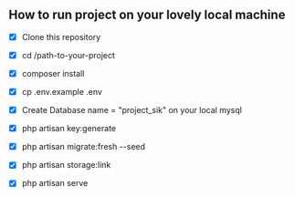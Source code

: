  ## How to run project on your lovely local machine
 - [x] Clone this repository
 - [x] cd /path-to-your-project
 - [x] composer install
 - [x] cp .env.example .env
 - [x] Create Database name = "project_sik" on your local mysql
 - [x] php artisan key:generate
 - [x] php artisan migrate:fresh --seed
 - [x] php artisan storage:link
 - [x] php artisan serve

